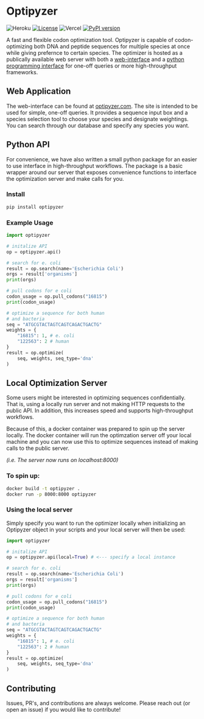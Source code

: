 # Optipyzer
![Heroku](https://pyheroku-badge.herokuapp.com/?app=optipyzer-api)
[![License](https://img.shields.io/badge/License-Apache%202.0-blue.svg)](https://opensource.org/licenses/Apache-2.0)
![Vercel](https://vercelbadge.vercel.app/api/nleroy917/optipyzer)
[![PyPI version](https://badge.fury.io/py/optipyzer.svg)](https://badge.fury.io/py/optipyzer)

A fast and flexible codon optimization tool. Optipyzer is capable of codon-optimizing both DNA and peptide sequences for multiple species at once while giving prefernce to certain species. The optimizer is hosted as a publically available web server with both a [web-interface](https://optipyzer.com) and a [python programming interface](https://pypi.org/project/optipyzer/) for one-off queries or more high-throughput frameworks.

## Web Application
The web-interface can be found at [optipyzer.com](https://optipyzer.com). The site is intended to be used for simple, one-off queries. It provides a sequence input box and a species selection tool to choose your species and designate weightings. You can search through our database and specify any species you want.

## Python API
For convenience, we have also written a small python package for an easier to use interface in high-throughput workflows. The package is a basic wrapper around our server that exposes convenience functions to interface the optimization server and make calls for you.

### Install
```sh
pip install optipyzer
```

### Example Usage
```python
import optipyzer

# initalize API
op = optipyzer.api()

# search for e. coli
result = op.search(name='Escherichia Coli')
orgs = result['organisms']
print(orgs)

# pull codons for e coli
codon_usage = op.pull_codons("16815")
print(codon_usage)

# optimize a sequence for both human
# and bacteria
seq = "ATGCGTACTAGTCAGTCAGACTGACTG"
weights = {
    "16815": 1, # e. coli
    "122563": 2 # human
}
result = op.optimize(
    seq, weights, seq_type='dna'
)
```

## Local Optimization Server
Some users might be interested in optimizing sequences confidentially. That is, using a locally run server and not making HTTP requests to the public API. In addition, this increases speed and supports high-throughput workflows.

Because of this, a docker container was prepared to spin up the server locally. The docker container will run the optimzation server off your local machine and you can now use this to optimize sequences instead of making calls to the public server.

_(i.e. The server now runs on localhost:8000)_

### To spin up:
```sh
docker build -t optipyzer .
docker run -p 8000:8000 optipyzer
```

### Using the local server
Simply specify you want to run the optimizer locally when initializing an Optipyzer object in your scripts and your local server will then be used:
```python
import optipyzer

# initalize API
op = optipyzer.api(local=True) # <--- specify a local instance

# search for e. coli
result = op.search(name='Escherichia Coli')
orgs = result['organisms']
print(orgs)

# pull codons for e coli
codon_usage = op.pull_codons("16815")
print(codon_usage)

# optimize a sequence for both human
# and bacteria
seq = "ATGCGTACTAGTCAGTCAGACTGACTG"
weights = {
    "16815": 1, # e. coli
    "122563": 2 # human
}
result = op.optimize(
    seq, weights, seq_type='dna'
)
```
## Contributing
Issues, PR's, and contributions are always welcome. Please reach out (or open an issue) if you would like to contribute!